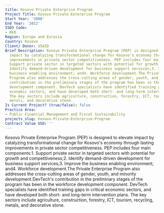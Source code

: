 ```yaml
---
title: Kosovo Private Enterprise Program
Project Title: Kosovo Private Enterprise Program
Start Year: '2008'
End Year: '2012'
ISO3 Code:
- KKO
Region: Europe and Eurasia
Country: Kosovo
Client/ Donor: USAID
Brief Description: Kosovo Private Enterprise Program (PEP) is designed to elevate
  impact by catalyzing transformational change for Kosovo's economy through lasting
  improvements in private sector competitiveness. PEP includes four main components:1.
  Support private sector in targeted sectors with potential for growth and competitiveness;2.
  Identify demand-driven development for business support services;3. Improve the
  business enabling environment; and4. Workforce development.The Private Enterprise
  Program also addresses the cross-cutting areas of gender, youth, and minority development.DevTech's
  contribution in the preliminary stages of the program has been in the workforce
  development component. DevTech specialists have identified training gaps in critical
  economic sectors, and have developed both short- and long-term intervention plans.
  The key sectors include agriculture, construction, forestry, ICT, tourism, recycling,
  metals, and decorative stone.
Is Current Project? (true/false): false
Practice Area:
- Public Financial Management and Fiscal Sustainability
projects_slug: Kosovo-Private-Enterprise-Program
Contract Value USD: ''
---
```


Kosovo Private Enterprise Program (PEP) is designed to elevate impact by catalyzing transformational change for Kosovo's economy through lasting improvements in private sector competitiveness. PEP includes four main components:1. Support private sector in targeted sectors with potential for growth and competitiveness;2. Identify demand-driven development for business support services;3. Improve the business enabling environment; and4. Workforce development.The Private Enterprise Program also addresses the cross-cutting areas of gender, youth, and minority development.DevTech's contribution in the preliminary stages of the program has been in the workforce development component. DevTech specialists have identified training gaps in critical economic sectors, and have developed both short- and long-term intervention plans. The key sectors include agriculture, construction, forestry, ICT, tourism, recycling, metals, and decorative stone.
